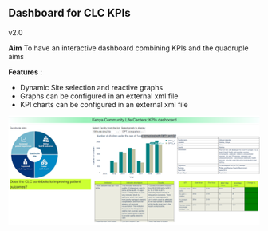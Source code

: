 ## Dashboard for CLC KPIs

v2.0

__Aim__ To have an interactive dashboard combining KPIs and the quadruple aims

__Features__ :
- Dynamic Site selection and reactive graphs
- Graphs can be configured in an external xml file
- KPI charts can be configured in an external xml file

![Screenshot](assets/v2.png)